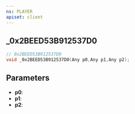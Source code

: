 ```yaml
---
ns: PLAYER
apiset: client
---
```

## _0x2BEED53B912537D0

```c
// 0x2BEED53B912537D0
void _0x2BEED53B912537D0(Any p0,Any p1,Any p2);
```


## Parameters
* **p0**:
* **p1**:
* **p2**: